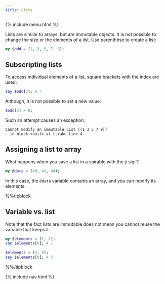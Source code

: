 ```yaml
---
title: Lists
---
```


{% include menu.html %}

Lists are similar to arrays, but are immutable objects. It is not possible to change the size or the elements of a list. Use parenthese to create a list:

```raku
my $odd = (1, 3, 5, 7, 9);
```

## Subscripting lists

To access individual elements of a list, square brackets with the index are used:

```raku
say $odd[3]; # 7
```

Although, it is not possible to set a new value:

```raku
$odd[3] = 8;
```

Such an attempt causes an exception:

    Cannot modify an immutable List ((1 3 5 7 9))
      in block <unit> at t.raku line 4

## Assigning a list to array

What happens when you save a list in a vairable with the `@` sigil?

```raku
my @data = (40, 42, 44);
```

In this case, the `@data` variable contains an array, and you can modify its elements.

%%tipblock
## Variable vs. list

Note that the fact lists are immutable does not mean you cannot reuse the variable that keeps it.

```raku
my $elements = (1, 2);
say $elements[0]; # 1

$elements = (3, 4);
say $elements[0]; # 3
```

%%/tipblock

{% include nav.html %}
